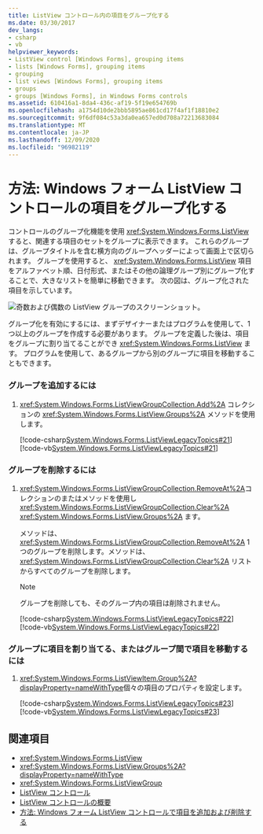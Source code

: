 ```yaml
---
title: ListView コントロール内の項目をグループ化する
ms.date: 03/30/2017
dev_langs:
- csharp
- vb
helpviewer_keywords:
- ListView control [Windows Forms], grouping items
- lists [Windows Forms], grouping items
- grouping
- list views [Windows Forms], grouping items
- groups
- groups [Windows Forms], in Windows Forms controls
ms.assetid: 610416a1-8da4-436c-af19-5f19e654769b
ms.openlocfilehash: a1754d10de2bbb5895ae861cd17f4af1f18810e2
ms.sourcegitcommit: 9f6df084c53a3da0ea657ed0d708a72213683084
ms.translationtype: MT
ms.contentlocale: ja-JP
ms.lasthandoff: 12/09/2020
ms.locfileid: "96982119"
---
```

# <a name="how-to-group-items-in-a-windows-forms-listview-control"></a>方法: Windows フォーム ListView コントロールの項目をグループ化する
コントロールのグループ化機能を使用 <xref:System.Windows.Forms.ListView> すると、関連する項目のセットをグループに表示できます。 これらのグループは、グループタイトルを含む横方向のグループヘッダーによって画面上で区切られます。 グループを使用すると、 <xref:System.Windows.Forms.ListView> 項目をアルファベット順、日付形式、またはその他の論理グループ別にグループ化することで、大きなリストを簡単に移動できます。 次の図は、グループ化された項目を示しています。  
  
 ![奇数および偶数の ListView グループのスクリーンショット。](./media/how-to-group-items-in-a-windows-forms-listview-control-using-the-designer/odd-even-list-view-groups.gif)  

 グループ化を有効にするには、まずデザイナーまたはプログラムを使用して、1つ以上のグループを作成する必要があります。 グループを定義した後は、項目をグループに割り当てることができ <xref:System.Windows.Forms.ListView> ます。 プログラムを使用して、あるグループから別のグループに項目を移動することもできます。  
  
### <a name="to-add-groups"></a>グループを追加するには  
  
1. <xref:System.Windows.Forms.ListViewGroupCollection.Add%2A> コレクションの <xref:System.Windows.Forms.ListView.Groups%2A> メソッドを使用します。  
  
     [!code-csharp[System.Windows.Forms.ListViewLegacyTopics#21](~/samples/snippets/csharp/VS_Snippets_Winforms/System.Windows.Forms.ListViewLegacyTopics/CS/Class1.cs#21)]
     [!code-vb[System.Windows.Forms.ListViewLegacyTopics#21](~/samples/snippets/visualbasic/VS_Snippets_Winforms/System.Windows.Forms.ListViewLegacyTopics/VB/Class1.vb#21)]  
  
### <a name="to-remove-groups"></a>グループを削除するには  
  
1. <xref:System.Windows.Forms.ListViewGroupCollection.RemoveAt%2A>コレクションのまたはメソッドを使用し <xref:System.Windows.Forms.ListViewGroupCollection.Clear%2A> <xref:System.Windows.Forms.ListView.Groups%2A> ます。  
  
     メソッドは、 <xref:System.Windows.Forms.ListViewGroupCollection.RemoveAt%2A> 1 つのグループを削除します。メソッドは、 <xref:System.Windows.Forms.ListViewGroupCollection.Clear%2A> リストからすべてのグループを削除します。  
  
    > [!NOTE]
    > グループを削除しても、そのグループ内の項目は削除されません。  
  
     [!code-csharp[System.Windows.Forms.ListViewLegacyTopics#22](~/samples/snippets/csharp/VS_Snippets_Winforms/System.Windows.Forms.ListViewLegacyTopics/CS/Class1.cs#22)]
     [!code-vb[System.Windows.Forms.ListViewLegacyTopics#22](~/samples/snippets/visualbasic/VS_Snippets_Winforms/System.Windows.Forms.ListViewLegacyTopics/VB/Class1.vb#22)]  
  
### <a name="to-assign-items-to-groups-or-move-items-between-groups"></a>グループに項目を割り当てる、またはグループ間で項目を移動するには  
  
1. <xref:System.Windows.Forms.ListViewItem.Group%2A?displayProperty=nameWithType>個々の項目のプロパティを設定します。  
  
     [!code-csharp[System.Windows.Forms.ListViewLegacyTopics#23](~/samples/snippets/csharp/VS_Snippets_Winforms/System.Windows.Forms.ListViewLegacyTopics/CS/Class1.cs#23)]
     [!code-vb[System.Windows.Forms.ListViewLegacyTopics#23](~/samples/snippets/visualbasic/VS_Snippets_Winforms/System.Windows.Forms.ListViewLegacyTopics/VB/Class1.vb#23)]  
  
## <a name="see-also"></a>関連項目

- <xref:System.Windows.Forms.ListView>
- <xref:System.Windows.Forms.ListView.Groups%2A?displayProperty=nameWithType>
- <xref:System.Windows.Forms.ListViewGroup>
- [ListView コントロール](listview-control-windows-forms.md)
- [ListView コントロールの概要](listview-control-overview-windows-forms.md)
- [方法: Windows フォーム ListView コントロールで項目を追加および削除する](how-to-add-and-remove-items-with-the-windows-forms-listview-control.md)
